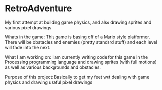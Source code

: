 RetroAdventure
==============

My first attempt at building game physics, and also drawing sprites and various pixel drawings

Whats in the game:
This game is basing off of a Mario style platformer. There will be obstacles and enemies (pretty standard stuff) and each level will fade into the next.

What I am working on:
I am currently writing code for this game in the Processing programming language and drawing sprites (with full motions) as well as various backgrounds and obstacles.

Purpose of this project:
Basically to get my feet wet dealing with game physics and drawing useful pixel drawings
